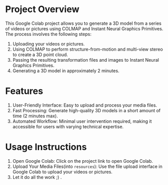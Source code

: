 # Project Overview
This Google Colab project allows you to generate a 3D model from a series of videos or pictures using COLMAP and Instant Neural Graphics Primitives. The process involves the following steps:

1. Uploading your videos or pictures.
2. Using COLMAP to perform structure-from-motion and multi-view stereo to create a 3D point cloud.
3. Passing the resulting transformation files and images to Instant Neural Graphics Primitives.
4. Generating a 3D model in approximately 2 minutes.

# Features

1. User-Friendly Interface: Easy to upload and process your media files.
2. Fast Processing: Generate high-quality 3D models in a short amount of time (2 minutes max).
3. Automated Workflow: Minimal user intervention required, making it accessible for users with varying technical expertise.

# Usage Instructions

1. Open Google Colab: Click on the project link to open Google Colab.
2. Upload Your Media Files(into ```resources```): Use the file upload interface in Google Colab to upload your videos or pictures.
3. Let it do all the work ;) .
